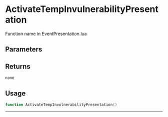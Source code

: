 # ActivateTempInvulnerabilityPresentation
Function name in EventPresentation.lua
## Parameters

## Returns
`none`
## Usage
```lua
function ActivateTempInvulnerabilityPresentation()
```
---
